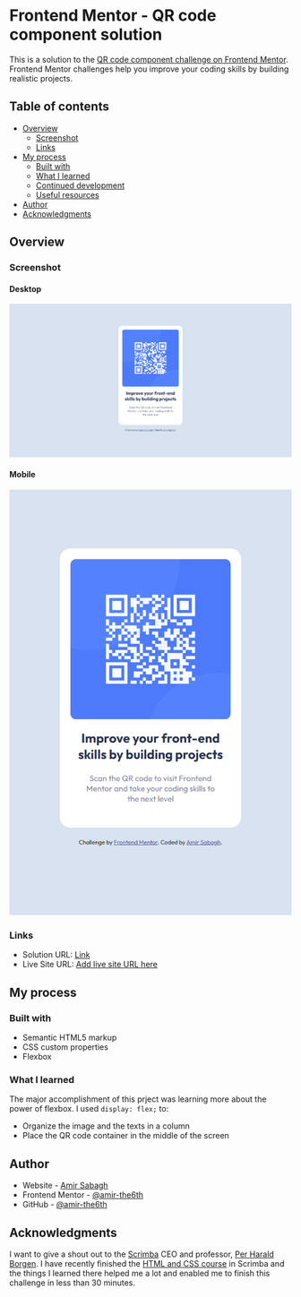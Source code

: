 # Frontend Mentor - QR code component solution

This is a solution to the [QR code component challenge on Frontend Mentor](https://www.frontendmentor.io/challenges/qr-code-component-iux_sIO_H). Frontend Mentor challenges help you improve your coding skills by building realistic projects. 

## Table of contents

- [Overview](#overview)
  - [Screenshot](#screenshot)
  - [Links](#links)
- [My process](#my-process)
  - [Built with](#built-with)
  - [What I learned](#what-i-learned)
  - [Continued development](#continued-development)
  - [Useful resources](#useful-resources)
- [Author](#author)
- [Acknowledgments](#acknowledgments)


## Overview

### Screenshot

#### Desktop
![desktop screenshot](./images/screenshot-desktop.png)

#### Mobile
![desktop screenshot](./images/screenshot-mobile.png)

### Links

- Solution URL: [Link](https://github.com/amir-the6th/QR-Code)
- Live Site URL: [Add live site URL here](https://your-live-site-url.com)

## My process

### Built with

- Semantic HTML5 markup
- CSS custom properties
- Flexbox

### What I learned

The major accomplishment of this prject was learning more about the power of flexbox. I used <code>display: flex;</code> to:
- Organize the image and the texts in a column
- Place the QR code container in the middle of the screen

## Author

- Website - [Amir Sabagh](https://arsenicolos.com)
- Frontend Mentor - [@amir-the6th](https://www.frontendmentor.io/profile/amir-the6th)
- GitHub - [@amir-the6th](https://github.com/amir-the6th)

## Acknowledgments

I want to give a shout out to the [Scrimba](https://scrimba.com) CEO and professor, [Per Harald Borgen](https://twitter.com/perborgen). I have recently finished the [HTML and CSS course](https://scrimba.com/learn/htmlandcss) in Scrimba and the things I learned there helped me a lot and enabled me to finish this challenge in less than 30 minutes.
